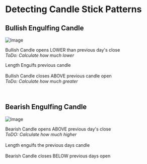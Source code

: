 # Detecting Candle Stick Patterns 

## Bullish Engulfing Candle 
![Image](https://i.imgur.com/mwLXJe3.png)

Bullish Candle opens LOWER than previous day's close  
*ToDo: Calculate how much lower*

Length Engulfs previous candle  
<br>
Bullish Candle closes ABOVE previous candle open 
<br>
*ToDo: Calculate how much greater*

<br>

## Bearish Engulfing Candle 

![Image](https://i.imgur.com/al43qx4.png)

Bearish Candle opens ABOVE previous day's close  
*ToDO: Calculate how much higher*
<br>
<br>
Length engulfs the previous days candle 
<br>
<br>
Bearish Candle closes BELOW previous days open

